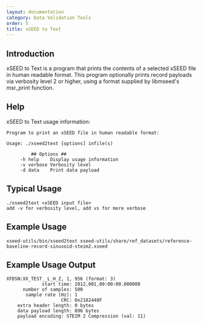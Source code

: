 ```yaml
---
layout: documentation
category: Data Validation Tools
order: 5
title: xSEED to Text
---
```


## Introduction

xSEED to Text is a program that prints the contents of a selected xSEED file in human readable format. This program optionally prints record payloads via verbosity level 2 or higher, using a format supplied by libmseed's msr_print function.

## Help

xSEED to Text usage information:

```
Program to print an xSEED file in human readable format:

Usage: ./xseed2text [options] infile(s)

         ## Options ##
     -h help    Display usage information
     -v verbose Verbosity level
     -d data    Print data payload
```

## Typical Usage
```
./xseed2text <xSEED input file>
add -v for verbosity level, add vs for more verbose
```

## Example Usage
```
xseed-utils/bin/xseed2text xseed-utils/share/ref_datasets/reference-baseline-record-sinusoid-steim2.xseed
```
## Example Usage Output
```
XFDSN:XX_TEST__L_H_Z, 1, 956 (format: 3)
             start time: 2012,001,00:00:00.000000
      number of samples: 500
       sample rate (Hz): 1
                    CRC: 0x2182448F
    extra header length: 0 bytes
    data payload length: 896 bytes
    payload encoding: STEIM 2 Compression (val: 11)       
```